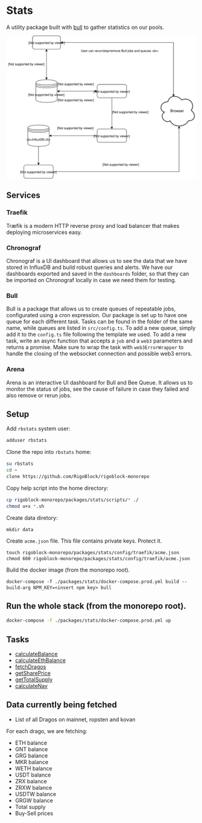 # Stats

A utility package built with [bull](https://github.com/OptimalBits/bull) to gather statistics on our pools.

![](rigoblockStats.svg)

## Services

### Traefik

Træfik is a modern HTTP reverse proxy and load balancer that makes deploying microservices easy.

### Chronograf

Chronograf is a UI dashboard that allows us to see the data that we have stored in InfluxDB and build robust queries and alerts. We have our dashboards exported and saved in the `dashboards` folder, so that they can be imported on Chronograf locally in case we need them for testing.

### Bull

Bull is a package that allows us to create queues of repeatable jobs, configurated using a cron expression. Our package is set up to have one queue for each different task. Tasks can be found in the folder of the same name, while queues are listed in `src/config.ts`.
To add a new queue, simply add it to the `config.ts` file following the template we used.
To add a new task, write an async function that accepts a `job` and a `web3` parameters and returns a promise. Make sure to wrap the task with `web3ErrorWrapper` to handle the closing of the websocket connection and possible web3 errors.

### Arena

Arena is an interactive UI dashboard for Bull and Bee Queue. It allows us to monitor the status of jobs, see the cause of failure in case they failed and also remove or rerun jobs.

## Setup

Add `rbstats` system user:

```sh
adduser rbstats
```

Clone the repo into `rbstats` home:

```sh
su rbstats
cd ~
clone https://github.com/RigoBlock/rigoblock-monorepo
```

Copy help script into the home directory:

```sh
cp rigoblock-monorepo/packages/stats/scripts/* ./
chmod u+x *.sh
```

Create data diretory:

```
mkdir data
```

Create `acme.json` file. This file contains private keys. Protect it.

```
touch rigoblock-monorepo/packages/stats/config/traefik/acme.json
chmod 600 rigoblock-monorepo/packages/stats/config/traefik/acme.json
```

Build the docker image (from the monorepo root).

```
docker-compose -f ./packages/stats/docker-compose.prod.yml build --build-arg NPM_KEY=<insert npm key> bull
```

## Run the whole stack (from the monorepo root).

```sh
docker-compose -f ./packages/stats/docker-compose.prod.yml up
```

## Tasks

- [calculateBalance](src/tasks/calculateBalance/README.md)
- [calculateEthBalance](src/tasks/calculateEthBalance/README.md)
- [fetchDragos](src/tasks/fetchDragos/README.md)
- [getSharePrice](src/tasks/getSharePrice/README.md)
- [getTotalSupply](src/tasks/getTotalSupply/README.md)
- [calculateNav](src/tasks/calculateNav/README.md)

## Data currently being fetched

- List of all Dragos on mainnet, ropsten and kovan

For each drago, we are fetching:

- ETH balance
- GNT balance
- GRG balance
- MKR balance
- WETH balance
- USDT balance
- ZRX balance
- ZRXW balance
- USDTW balance
- GRGW balance
- Total supply
- Buy-Sell prices

